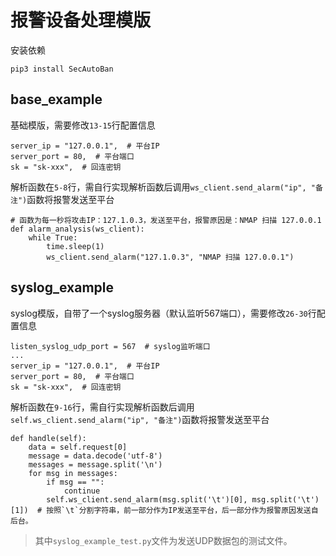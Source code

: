 # 报警设备处理模版

安装依赖

```
pip3 install SecAutoBan
```

## base_example

基础模版，需要修改`13-15`行配置信息

```
server_ip = "127.0.0.1",  # 平台IP
server_port = 80,  # 平台端口
sk = "sk-xxx",  # 回连密钥
```

解析函数在`5-8`行，需自行实现解析函数后调用`ws_client.send_alarm("ip", "备注")`函数将报警发送至平台

```
# 函数为每一秒将攻击IP：127.1.0.3，发送至平台，报警原因是：NMAP 扫描 127.0.0.1
def alarm_analysis(ws_client):
    while True:
        time.sleep(1)
        ws_client.send_alarm("127.1.0.3", "NMAP 扫描 127.0.0.1")
```

## syslog_example

syslog模版，自带了一个syslog服务器（默认监听567端口），需要修改`26-30`行配置信息

```
listen_syslog_udp_port = 567  # syslog监听端口
...
server_ip = "127.0.0.1",  # 平台IP
server_port = 80,  # 平台端口
sk = "sk-xxx",  # 回连密钥
```

解析函数在`9-16`行，需自行实现解析函数后调用`self.ws_client.send_alarm("ip", "备注")`函数将报警发送至平台

```
def handle(self):
    data = self.request[0]
    message = data.decode('utf-8')
    messages = message.split('\n')
    for msg in messages:
        if msg == "":
            continue
        self.ws_client.send_alarm(msg.split('\t')[0], msg.split('\t')[1])  # 按照`\t`分割字符串，前一部分作为IP发送至平台，后一部分作为报警原因发送自后台。
```

> 其中`syslog_example_test.py`文件为发送UDP数据包的测试文件。
